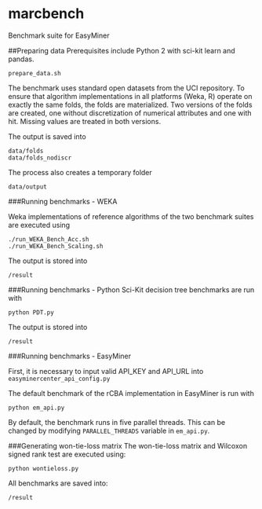 # marcbench
Benchmark suite for EasyMiner

##Preparing data
Prerequisites include Python 2 with sci-kit learn and pandas.

 ```
 prepare_data.sh
 ```
The benchmark uses standard open datasets from the UCI repository. To ensure that  algorithm implementations in all platforms (Weka, R) operate on exactly the same folds, the folds are materialized. Two versions of the folds are created, one without discretization of numerical attributes and one with hit.  Missing values are treated in both versions.

The output is saved into 
```
data/folds
data/folds_nodiscr
```

The process also creates a temporary folder
```
data/output
```

###Running benchmarks - WEKA

Weka implementations of reference algorithms  of the two benchmark suites are executed using
```
./run_WEKA_Bench_Acc.sh
./run_WEKA_Bench_Scaling.sh
```
The output is stored into
```
/result
```
###Running benchmarks  - Python
Sci-Kit decision tree benchmarks are run with  

```
python PDT.py
```

The output is stored into
```
/result
```

###Running benchmarks - EasyMiner

First, it is necessary to input valid API_KEY and API_URL into `easyminercenter_api_config.py`

The default benchmark of the rCBA implementation in EasyMiner is run with 

```
python em_api.py
```
By default, the benchmark runs in five parallel threads. This can be changed by modifying `PARALLEL_THREADS` variable in `em_api.py`.

###Generating won-tie-loss matrix
The won-tie-loss matrix and Wilcoxon signed rank test are executed using:
```
python wontieloss.py
```

All benchmarks are saved into:
```
/result
```
